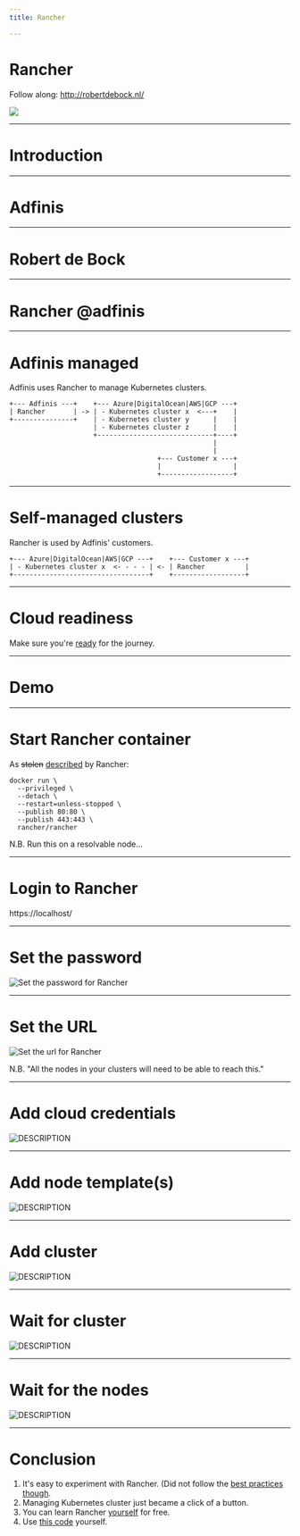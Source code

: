 ```yaml
---
title: Rancher

---
```


# Rancher

Follow along: http://robertdebock.nl/

<img src="https://api.qrserver.com/v1/create-qr-code/?size=350x350&data=http://robertdebock.nl/presentations/rancher/"/>

---

# Introduction

----

# Adfinis

----

# Robert de Bock

---

# Rancher @adfinis

----

# Adfinis managed

Adfinis uses Rancher to manage Kubernetes clusters.

```text
+--- Adfinis ---+    +--- Azure|DigitalOcean|AWS|GCP ---+
| Rancher       | -> | - Kubernetes cluster x  <---+    |
+---------------+    | - Kubernetes cluster y      |    |
                     | - Kubernetes cluster z      |    |
                     +-----------------------------+----+
                                                   |
                                                   |
                                     +--- Customer x ---+
                                     |                  |
                                     +------------------+
```

----

# Self-managed clusters

Rancher is used by Adfinis' customers.

```text
+--- Azure|DigitalOcean|AWS|GCP ---+    +--- Customer x ---+
| - Kubernetes cluster x  <- - - - | <- | Rancher          |
+----------------------------------+    +------------------+
```

---

# Cloud readiness

Make sure you're [ready](https://cloudy-with-containers.ch/) for the journey.

---

# Demo

----

# Start Rancher container

As ~~stolen~~ [described](https://rancher.com/quick-start/) by Rancher:

```
docker run \
  --privileged \
  --detach \
  --restart=unless-stopped \
  --publish 80:80 \
  --publish 443:443 \
  rancher/rancher
```

N.B. Run this on a resolvable node...

----

# Login to Rancher

https://localhost/

----

# Set the password

![Set the password for Rancher](images/rancher-set-password.png)

----

# Set the URL

![Set the url for Rancher](images/rancher-set-url.png)

N.B. "All the nodes in your clusters will need to be able to reach this."

----

# Add cloud credentials

![DESCRIPTION](images/rancher-add-cloud-credential.png)

----

# Add node template(s)

![DESCRIPTION](images/rancher-add-node-template.png)

----

# Add cluster

![DESCRIPTION](images/rancher-add-cluster.png)

----

# Wait for cluster

![DESCRIPTION](images/rancher-provisioning-cluster.png)

----

# Wait for the nodes

![DESCRIPTION](images/rancher-provisioning-nodes.png)

---

# Conclusion

1. It's easy to experiment with Rancher. (Did not follow the [best practices though](https://rancher.com/docs/rancher/v2.x/en/overview/architecture-recommendations/#environment-for-kubernetes-installations).
2. Managing Kubernetes cluster just became a click of a button.
3. You can learn Rancher [yourself](https://academy.rancher.com/) for free.
4. Use [this code](https://github.com/robertdebock/ansible-playbook-rancher) yourself.

